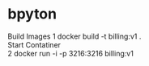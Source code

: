 # bpyton
Build Images
1 docker build -t billing:v1 . </br>
Start Contatiner</br>
2 docker run -i -p 3216:3216 billing:v1 
